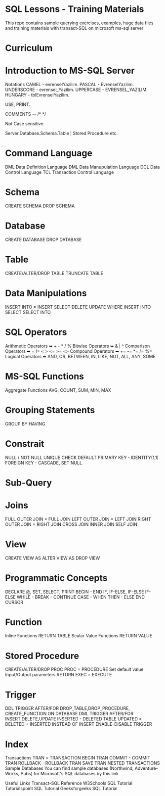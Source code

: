 # SQL Lessons - Training Materials
This repo contains sample querying exercises, examples, huge data files and training materials with transact-SQL on microsoft ms-sql server
# Curriculum
# Introduction to MS-SQL Server

Notations
CAMEL - evrenselYazilim.
PASCAL - EvrenselYazilim.
UNDERSCORE - evrensel_Yazilim.
UPPERCASE - EVRENSEL_YAZILIM.
HUNGARY - tblEvrenselYazilim.

USE, PRINT.

COMMENTS -- /* */

Not Case sensitive.

Server.Database.Schema.Table | Stored Procedure etc.

# Command Language
DML Data Definition Language
DML Data Manupulation Language 
DCL Data Control Language
TCL Transaction Control Language

# Schema
CREATE SCHEMA      DROP SCHEMA

# Database
CREATE DATABASE  DROP DATABASE

# Table
CREATE/ALTER/DROP TABLE
TRUNCATE TABLE

# Data Manipulations
INSERT INTO = INSERT
SELECT
DELETE
UPDATE
WHERE
INSERT INTO SELECT
SELECT INTO

# SQL Operators
Arithmetic Operators ➥ + - * / %
Bitwise Operators ➥ & | ^
Comparison Operators ➥ = != < > <= >= <>
Compound Operators ➥ += -= *= /= %=
Logical Operators ➥ AND, OR, BETWEEN, IN, LIKE, NOT, ALL, ANY, SOME

# MS-SQL Functions
Aggregate Functions
AVG, COUNT, SUM, MIN, MAX
#  Grouping Statements
GROUP BY
HAVING
# Constrait
NULL / NOT NULL
UNIQUE
CHECK
DEFAULT
PRIMARY KEY - IDENTITY(1,1)
FOREIGN KEY - CASCADE, SET NULL
# Sub-Query

# Joins
FULL OUTER JOIN = FULL JOIN
LEFT OUTER JOIN = LEFT JOIN
RIGHT OUTER JOIN = RIGHT JOIN
CROSS JOIN
INNER JOIN
SELF JOIN

# View
CREATE VIEW AS
ALTER VIEW AS
DROP VIEW
 #  Programmatic Concepts
DECLARE @, SET, SELECT, PRINT
BEGIN - END
IF, IF-ELSE, IF-ELSE IF-ELSE
WHILE - BREAK - CONTINUE
CASE - WHEN THEN - ELSE END
CURSOR
#  Function
Inline Functions
RETURN TABLE
Scalar-Value Functions
RETURN VALUE
#  Stored Procedure
CREATE/ALTER/DROP PROC
PROC = PROCEDURE
Set default value
Input/Output parameters
RETURN
EXEC = EXECUTE
#  Trigger
DDL TRIGGER
AFTER/FOR DROP_TABLE,DROP_PROCEDURE, CREATE_FUNCTION
ON DATABASE
DML TRIGGER
AFTER/FOR INSERT,DELETE,UPDATE
INSERTED - DELETED TABLE
UPDATED = DELETED + INSERTED
INSTEAD OF INSERT
ENABLE-DISABLE TRIGGER
#  Index
Transactions
TRAN = TRANSACTION
BEGIN TRAN
COMMIT - COMMIT TRAN
ROLLBACK - ROLLBACK TRAN
SAVE TRAN
NESTED TRANSACTIONS
Sample Databases
You can find sample databases (Northwind, Adventure-Works, Pubs) for Microsoft's SQL databases by this link


Useful Links
Transact-SQL Reference
W3Schools SQL Tutorial
Tutorialspoint SQL Tutorial
Geeksforgeeks SQL Tutorial

